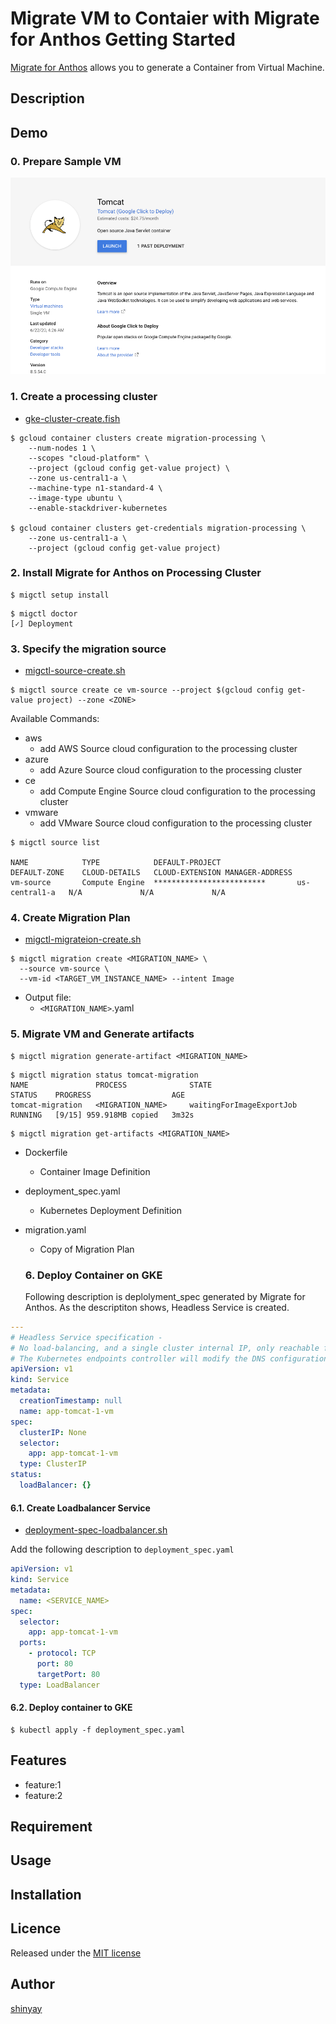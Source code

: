 # Migrate VM to Contaier with Migrate for Anthos Getting Started

[Migrate for Anthos](https://cloud.devsite.corp.google.com/migrate/anthos/docs) allows you to generate a Container from Virtual Machine.

## Description

## Demo

### 0. Prepare Sample VM
![marketplace-tomcat](images/marketplace-tomcat.png)

### 1. Create a processing cluster

- [gke-cluster-create.fish](script/gke-cluster-create.fish)

```
$ gcloud container clusters create migration-processing \
    --num-nodes 1 \
    --scopes "cloud-platform" \
    --project (gcloud config get-value project) \
    --zone us-central1-a \
    --machine-type n1-standard-4 \
    --image-type ubuntu \
    --enable-stackdriver-kubernetes

$ gcloud container clusters get-credentials migration-processing \
    --zone us-central1-a \
    --project (gcloud config get-value project)
```

### 2. Install Migrate for Anthos on Processing Cluster
```
$ migctl setup install
```

```
$ migctl doctor
[✓] Deployment
```

### 3. Specify the migration source

- [migctl-source-create.sh](script/migctl-source-create.sh)

```
$ migctl source create ce vm-source --project $(gcloud config get-value project) --zone <ZONE>
```

Available Commands:
- aws          
  - add AWS Source cloud configuration to the processing cluster
- azure        
  - add Azure Source cloud configuration to the processing cluster
- ce          
  - add Compute Engine Source cloud configuration to the processing cluster
- vmware       
  - add VMware Source cloud configuration to the processing cluster

```
$ migctl source list

NAME            TYPE            DEFAULT-PROJECT                 DEFAULT-ZONE    CLOUD-DETAILS   CLOUD-EXTENSION MANAGER-ADDRESS
vm-source       Compute Engine  *************************       us-central1-a   N/A             N/A             N/A
```

### 4. Create Migration Plan

- [migctl-migrateion-create.sh](script/migctl-migrateion-create.sh)

```
$ migctl migration create <MIGRATION_NAME> \
  --source vm-source \
  --vm-id <TARGET_VM_INSTANCE_NAME> --intent Image
```

- Output file:
  - `<MIGRATION_NAME>`.yaml

### 5. Migrate VM and Generate artifacts

```
$ migctl migration generate-artifact <MIGRATION_NAME>
```

```
$ migctl migration status tomcat-migration
NAME               PROCESS              STATE                      STATUS    PROGRESS                  AGE
tomcat-migration   <MIGRATION_NAME>     waitingForImageExportJob   RUNNING   [9/15] 959.918MB copied   3m32s
```

```
$ migctl migration get-artifacts <MIGRATION_NAME>
```

- Dockerfile
  - Container Image Definition
- deployment_spec.yaml
  - Kubernetes Deployment Definition
- migration.yaml
  - Copy of Migration Plan

  ### 6. Deploy Container on GKE

  Following description is deplolyment_spec generated by Migrate for Anthos. As the descriptiton shows, Headless Service is created.

```yaml
---
# Headless Service specification -
# No load-balancing, and a single cluster internal IP, only reachable from within the cluster
# The Kubernetes endpoints controller will modify the DNS configuration to return records (addresses) that point to the Pods, which are labeled with "app": "app-tomcat-1-vm"
apiVersion: v1
kind: Service
metadata:
  creationTimestamp: null
  name: app-tomcat-1-vm
spec:
  clusterIP: None
  selector:
    app: app-tomcat-1-vm
  type: ClusterIP
status:
  loadBalancer: {}
```

#### 6.1. Create Loadbalancer Service

- [deployment-spec-loadbalancer.sh](script/deployment-spec-loadbalancer.sh)

Add the following description to `deployment_spec.yaml`

```yaml
apiVersion: v1
kind: Service
metadata:
  name: <SERVICE_NAME>
spec:
  selector:
    app: app-tomcat-1-vm
  ports:
    - protocol: TCP
      port: 80
      targetPort: 80
  type: LoadBalancer

```

#### 6.2. Deploy container to GKE

```
$ kubectl apply -f deployment_spec.yaml
```

## Features

- feature:1
- feature:2

## Requirement

## Usage

## Installation

## Licence

Released under the [MIT license](https://gist.githubusercontent.com/shinyay/56e54ee4c0e22db8211e05e70a63247e/raw/34c6fdd50d54aa8e23560c296424aeb61599aa71/LICENSE)

## Author

[shinyay](https://github.com/shinyay)

